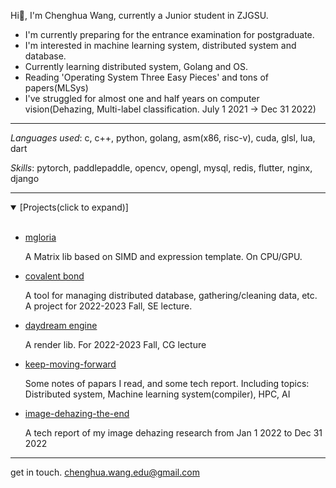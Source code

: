 Hi👋, I'm Chenghua Wang, currently a Junior student in ZJGSU.

* I'm currently preparing for the entrance examination for postgraduate.
* I'm interested in machine learning system, distributed system and database.
* Currently learning distributed system, Golang and OS.
* Reading 'Operating System Three Easy Pieces' and tons of papers(MLSys)
* I've struggled for almost one and half years on computer vision(Dehazing, Multi-label classification. July 1 2021 -> Dec 31 2022)

---

*Languages used*: c, c++, python, golang, asm(x86, risc-v), cuda, glsl, lua, dart

*Skills*: pytorch, paddlepaddle, opencv, opengl, mysql, redis, flutter, nginx, django

<!-- ![Top Langs](https://github-readme-stats.vercel.app/api/top-langs/?username=chenghuaWang&hide=javascript,html&layout=compact) -->

---

<details open><summary>[Projects(click to expand)]</summary>
<br>
  
- [mgloria](https://github.com/chenghuaWang/mgloria)
  
  A Matrix lib based on SIMD and expression template. On CPU/GPU.
  
- [covalent bond](https://github.com/chenghuaWang/covalentBond)
  
  A tool for managing distributed database, gathering/cleaning data, etc. A project for 2022-2023 Fall, SE lecture.
  
- [daydream engine](https://github.com/chenghuaWang/DaydreamEngine)
  
  A render lib. For 2022-2023 Fall, CG lecture
  
- [keep-moving-forward](https://chenghuawang.github.io/keep-moving-forward/#/)
  
  Some notes of papars I read, and some tech report. Including topics: Distributed system, Machine learning system(compiler), HPC, AI

- [image-dehazing-the-end](https://github.com/chenghuaWang/image-dehazing-the-end)
  
  A tech report of my image dehazing research from Jan 1 2022 to Dec 31 2022
  
</details>

---

get in touch. chenghua.wang.edu@gmail.com
